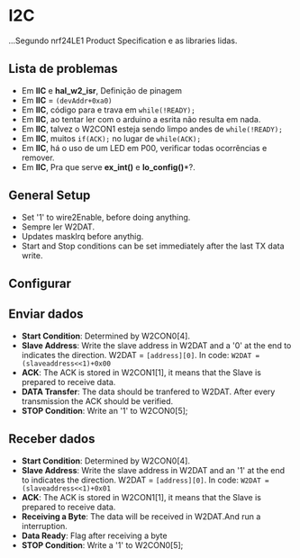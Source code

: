 # I2C
...Segundo nrf24LE1 Product Specification e as libraries lidas.

## Lista de problemas
*   Em **IIC** e **hal_w2_isr**, Definição de pinagem
*   Em **IIC** = `(devAddr+0xa0)`
*   Em **IIC**, código para e trava em `while(!READY);`
*   Em **IIC**, ao tentar ler com o arduino a esrita não resulta em nada.
*   Em **IIC**, talvez o W2CON1 esteja sendo limpo andes de `while(!READY);`
*   Em **IIC**, muitos `if(ACK);` no lugar de `while(ACK);`
*   Em **IIC**, há o uso de um LED em P00, verificar todas ocorrências e remover.
*   Em **IIC**, Pra que serve **ex_int()** e **Io_config()***?.




## General Setup

* Set '1' to wire2Enable, before doing anything.
* Sempre ler W2DAT.
* Updates maskIrq before anythig.
* Start and Stop conditions can be set immediately after the last TX data write.
## Configurar



## Enviar dados

* **Start Condition**: Determined by W2CON0[4].
* **Slave Address**: Write the slave address in W2DAT and a '0' at the end to indicates the direction.
W2DAT = `[address][0]`. In code: `W2DAT = (slaveaddress<<1)+0x00`
* **ACK**: The ACK is stored in W2CON1[1], it means that the Slave is prepared to receive data.
* **DATA Transfer**: The data should be tranfered to W2DAT. After every transmission the ACK should be verified.
* **STOP Condition**: Write an '1' to W2CON0[5];


## Receber dados

* **Start Condition**: Determined by W2CON0[4].
* **Slave Address**: Write the slave address in W2DAT and an '1' at the end to indicates the direction.
W2DAT = `[address][0]`. In code: `W2DAT = (slaveaddress<<1)+0x01`
* **ACK**: The ACK is stored in W2CON1[1], it means that the Slave is prepared to receive data.
* **Receiving a Byte**: The data will be received in W2DAT.And run a interruption.
* **Data Ready**: Flag after receiving a byte
* **STOP Condition**: Write a '1' to W2CON0[5];

